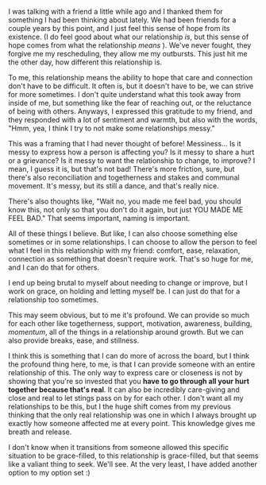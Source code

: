 I was talking with a friend a little while ago and I thanked them for something I had been
thinking about lately. We had been friends for a couple years by this point, and I just
feel this sense of hope from its existence. (I do feel good about what our relationship
*is*, but this sense of hope comes from what the relationship *means* ). We've never
fought, they forgive me my rescheduling, they allow me my outbursts. This just hit me the
other day, how different this relationship is.

To me, this relationship means the ability to hope that care and connection don't have to
be difficult. It often is, but it doesn't have to be, we can strive for more sometimes. I
don't quite understand what this took away from inside of me, but something like the fear
of reaching out, or the reluctance of being with others. Anyways, I expressed this
gratitude to my friend, and they responded with a lot of sentiment and warmth, but also
with the words, "Hmm, yea, I think I try to not make some relationships messy."

This was a framing that I had never thought of before! Messiness... Is it messy to express
how a person is affecting you? Is it messy to share a hurt or a grievance? Is it messy to
want the relationship to change, to improve? I mean, I guess it is, but that's not bad!
There's more friction, sure, but there's also reconciliation and togetherness and stakes
and communal movement. It's messy, but its still a dance, and that's really nice.

There's also thoughts like, "Wait no, you made me feel bad, you should know this, not only
so that you don't do it again, but just YOU MADE ME FEEL BAD." That seems important,
naming is important.

All of these things I believe. But like, I can also choose something else sometimes or in
some relationships. I can choose to allow the person to feel what I feel in this
relationship with my friend: comfort, ease, relaxation, connection as something that
doesn't require work. That's so huge for me, and I can do that for others.

I end up being brutal to myself about needing to change or improve, but I work on grace,
on holding and letting myself be. I can just do that for a relationship too sometimes.

This may seem obvious, but to me it's profound. We can provide so much for each other like
togetherness, support, motivation, awareness, building, *momentum*, all of the things in a
relationship around growth. But we can also provide breaks, ease, and stillness.

I think this is something that I can do more of across the board, but I think the profound
thing here, to me, is that I can provide someone with an entire relationship of this. The
only way to express care or closeness is not by showing that you're so invested that you
**have** **to go through all your hurt together because that's real**. It can also be
incredibly care-giving and close and real to let stings pass on by for each other. I don't
want all my relationships to be this, but I the huge shift comes from my previous thinking
that the only real relationship was one in which I always brought up exactly how someone
affected me at every point. This knowledge gives me breath and release.

I don't know when it transitions from someone allowed this specific situation to be
grace-filled, to this relationship is grace-filled, but that seems like a valiant thing to
seek. We'll see. At the very least, I have added another option to my option set :)
